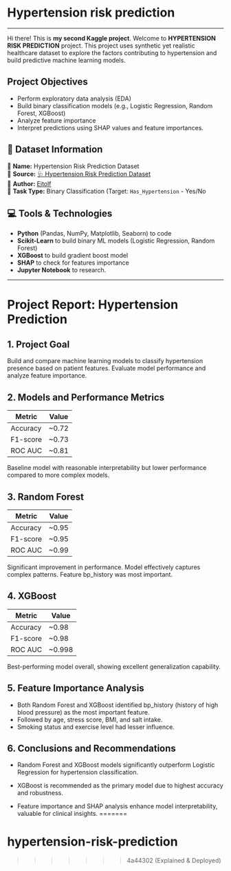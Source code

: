 # Hypertension risk prediction
---
Hi there! This is **my second Kaggle project**. Welcome to **HYPERTENSION RISK PREDICTION** project. This project uses synthetic yet realistic healthcare dataset to explore the factors contributing to hypertension and build predictive machine learning models.

## Project Objectives
- Perform exploratory data analysis (EDA)
- Build binary classification models (e.g., Logistic Regression, Random Forest, XGBoost)
- Analyze feature importance
- Interpret predictions using SHAP values and feature importances.

## 📁 Dataset Information
📄 **Name:** Hypertension Risk Prediction Dataset  
🔗 **Source:** [🩺 Hypertension Risk Prediction Dataset](https://www.kaggle.com/datasets/miadul/hypertension-risk-prediction-dataset)  
👤 **Author:** [Ejtolf](https://github.com/Ejtolf)  
📝 **Task Type:** Binary Classification (Target: `Has_Hypertension` - Yes/No

## 💻 Tools & Technologies
- **Python** (Pandas, NumPy, Matplotlib, Seaborn) to code
- **Scikit-Learn** to build binary ML models (Logistic Regression, Random Forest) 
- **XGBoost** to build gradient boost model
- **SHAP** to check for features importance 
- **Jupyter Notebook** to research.

--- 

# Project Report: Hypertension Prediction
## 1. Project Goal

Build and compare machine learning models to classify hypertension presence based on patient features. Evaluate model performance and analyze feature importance.

## 2. Models and Performance Metrics
| Metric   | Value  |
| -------- | ------ |
| Accuracy | \~0.72 |
| F1-score | \~0.73 |
| ROC AUC  | \~0.81 |

Baseline model with reasonable interpretability but lower performance compared to more complex models.

## 3. Random Forest
| Metric   | Value  |
| -------- | ------ |
| Accuracy | \~0.95 |
| F1-score | \~0.95 |
| ROC AUC  | \~0.99 |

Significant improvement in performance. Model effectively captures complex patterns. Feature bp_history was most important.

## 4. XGBoost
| Metric   | Value   |
| -------- | ------- |
| Accuracy | \~0.98  |
| F1-score | \~0.98  |
| ROC AUC  | \~0.998 |

Best-performing model overall, showing excellent generalization capability.

## 5. Feature Importance Analysis

- Both Random Forest and XGBoost identified bp_history (history of high blood pressure) as the most important feature.
- Followed by age, stress score, BMI, and salt intake.
- Smoking status and exercise level had lesser influence.

## 6. Conclusions and Recommendations

- Random Forest and XGBoost models significantly outperform Logistic Regression for hypertension classification.

- XGBoost is recommended as the primary model due to highest accuracy and robustness.

- Feature importance and SHAP analysis enhance model interpretability, valuable for clinical insights.
=======
# hypertension-risk-prediction
>>>>>>> 4a44302 (Explained & Deployed)
